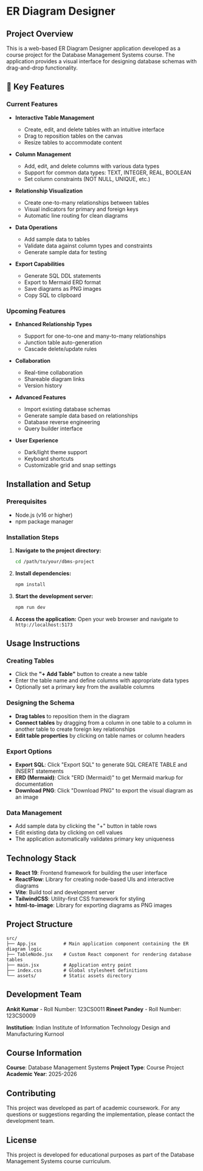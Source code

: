 # ER Diagram Designer

## Project Overview

This is a web-based ER Diagram Designer application developed as a course project for the Database Management Systems course. The application provides a visual interface for designing database schemas with drag-and-drop functionality.

## 🌟 Key Features

### Current Features
- **Interactive Table Management**
  - Create, edit, and delete tables with an intuitive interface
  - Drag to reposition tables on the canvas
  - Resize tables to accommodate content

- **Column Management**
  - Add, edit, and delete columns with various data types
  - Support for common data types: TEXT, INTEGER, REAL, BOOLEAN
  - Set column constraints (NOT NULL, UNIQUE, etc.)

- **Relationship Visualization**
  - Create one-to-many relationships between tables
  - Visual indicators for primary and foreign keys
  - Automatic line routing for clean diagrams

- **Data Operations**
  - Add sample data to tables
  - Validate data against column types and constraints
  - Generate sample data for testing

- **Export Capabilities**
  - Generate SQL DDL statements
  - Export to Mermaid ERD format
  - Save diagrams as PNG images
  - Copy SQL to clipboard

### Upcoming Features
- **Enhanced Relationship Types**
  - Support for one-to-one and many-to-many relationships
  - Junction table auto-generation
  - Cascade delete/update rules

- **Collaboration**
  - Real-time collaboration
  - Shareable diagram links
  - Version history

- **Advanced Features**
  - Import existing database schemas
  - Generate sample data based on relationships
  - Database reverse engineering
  - Query builder interface

- **User Experience**
  - Dark/light theme support
  - Keyboard shortcuts
  - Customizable grid and snap settings

## Installation and Setup

### Prerequisites
- Node.js (v16 or higher)
- npm package manager

### Installation Steps

1. **Navigate to the project directory:**
   ```bash
   cd /path/to/your/dbms-project
   ```

2. **Install dependencies:**
   ```bash
   npm install
   ```

3. **Start the development server:**
   ```bash
   npm run dev
   ```

4. **Access the application:**
   Open your web browser and navigate to `http://localhost:5173`

## Usage Instructions

### Creating Tables
- Click the **"+ Add Table"** button to create a new table
- Enter the table name and define columns with appropriate data types
- Optionally set a primary key from the available columns

### Designing the Schema
- **Drag tables** to reposition them in the diagram
- **Connect tables** by dragging from a column in one table to a column in another table to create foreign key relationships
- **Edit table properties** by clicking on table names or column headers

### Export Options
- **Export SQL**: Click "Export SQL" to generate SQL CREATE TABLE and INSERT statements
- **ERD (Mermaid)**: Click "ERD (Mermaid)" to get Mermaid markup for documentation
- **Download PNG**: Click "Download PNG" to export the visual diagram as an image

### Data Management
- Add sample data by clicking the "+" button in table rows
- Edit existing data by clicking on cell values
- The application automatically validates primary key uniqueness

## Technology Stack

- **React 19**: Frontend framework for building the user interface
- **ReactFlow**: Library for creating node-based UIs and interactive diagrams
- **Vite**: Build tool and development server
- **TailwindCSS**: Utility-first CSS framework for styling
- **html-to-image**: Library for exporting diagrams as PNG images

## Project Structure

```
src/
├── App.jsx          # Main application component containing the ER diagram logic
├── TableNode.jsx    # Custom React component for rendering database tables
├── main.jsx         # Application entry point
├── index.css        # Global stylesheet definitions
└── assets/          # Static assets directory
```

## Development Team

**Ankit Kumar** - Roll Number: 123CS0011
**Rineet Pandey** - Roll Number: 123CS0009

**Institution**: Indian Institute of Information Technology Design and Manufacturing Kurnool

## Course Information

**Course**: Database Management Systems
**Project Type**: Course Project
**Academic Year**: 2025-2026

## Contributing

This project was developed as part of academic coursework. For any questions or suggestions regarding the implementation, please contact the development team.

## License

This project is developed for educational purposes as part of the Database Management Systems course curriculum.
